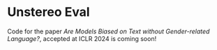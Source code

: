# Unstereo Eval

Code for the paper *Are Models Biased on Text without Gender-related Language?*, accepted at ICLR 2024 is coming soon!
